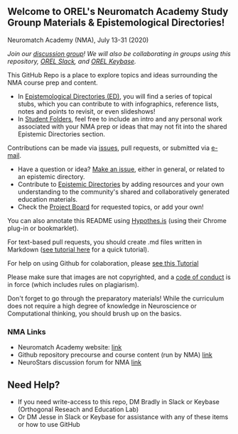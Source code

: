 ## Welcome to OREL's Neuromatch Academy Study Grounp Materials & Epistemological Directories!
Neuromatch Academy (NMA), July 13-31 (2020)  

*Join our [discussion group](https://representational-brains-phenotypes.weebly.com/neuromatch-academy.html)! We will also be collaborating in groups using this repository, [OREL Slack](https://app.slack.com/client/T48BNG3A5/C015B5V5TEH), and [OREL Keybase](https://keybase.io/team/orthogonal_lab).*

This GitHub Repo is a place to explore topics and ideas surrounding the NMA course prep and content. 
- In [Epistemological Directories (ED)](https://github.com/Orthogonal-Research-Lab/Neuromatch-Academy/tree/master/Epistemological%20Directory), you will find a series of topical stubs, which you can contribute to with infographics, reference lists, notes and points to revisit, or even slideshows! 
- In [Student Folders](https://github.com/Orthogonal-Research-Lab/Neuromatch-Academy/tree/master/Students), feel free to include an intro and any personal work associated with your NMA prep or ideas that may not fit into the shared Epistemic Directories section. 


Contributions can be made via [issues](https://github.com/Orthogonal-Research-Lab/Neuromatch-Academy/issues), pull requests, or submitted via [e-mail](mailto:Orthogonal-Lab@outlook.com). 

- Have a question or idea? [Make an issue](https://github.com/Orthogonal-Research-Lab/Neuromatch-Academy/issues), either in general, or related to an epistemic directory. 
- Contribute to [Epistemic Directories](https://github.com/Orthogonal-Research-Lab/Neuromatch-Academy/tree/master/Epistemological%20Directory) by adding resources and your own understanding to the community's shared and collaboratively generated education materials.
- Check the [Project Board](https://github.com/Orthogonal-Research-Lab/Neuromatch-Academy/projects/1) for requested topics, or add your own! 



You can also annotate this README using [Hypothes.is](https://web.hypothes.is/start/) (using their Chrome plug-in or bookmarklet). 

For text-based pull requests, you should create .md files written in Markdown ([see tutorial here](https://drive.google.com/file/d/1zXlZ2tEndNPOO1vmL4_MoAt-Tqjd0dUU/view?usp=sharing) for a quick tutorial). 

For help on using Github for colaboration, please [see this Tutorial](https://drive.google.com/file/d/1T8qAa70uQ_OhQYqilbtruhq2oscgzOUS/view?usp=sharing)

Please make sure that images are not copyrighted, and a [code of conduct](https://github.com/Orthogonal-Research-Lab/Neuromatch-Academy/blob/master/code-of-conduct.md) is in force (which includes rules on plagiarism).



Don't forget to go through the preparatory materials! While the curriculum does not require a high degree of knowledge in Neuroscience or Computational thinking, you should brush up on the basics.

### NMA Links
- Neuromatch Academy website:  [link](https://neuromatch.io/academy/)
- Github repository precourse and course content (run by NMA)  [link](https://github.com/NeuromatchAcademy)
- NeuroStars discussion forum for NMA [link](https://neurostars.org/c/neuromatch-academy/16)

## Need Help?
- If you need write-access to this repo, DM Bradly in Slack or Keybase (Orthogonal Reseach and Education Lab)
- Or DM Jesse in Slack or Keybase for assistance with any of these items or how to use GitHub
